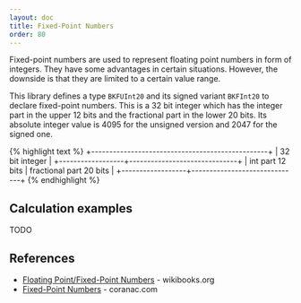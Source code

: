 ```yaml
---
layout: doc
title: Fixed-Point Numbers
order: 80
---
```


Fixed-point numbers are used to represent floating point numbers in form of integers. They have some advantages in certain situations. However, the downside is that they are limited to a certain value range.

This library defines a type `BKFUInt20` and its signed variant `BKFInt20` to declare fixed-point numbers. This is a 32 bit integer which has the integer part in the upper 12 bits and the fractional part in the lower 20 bits. Its absolute integer value is 4095 for the unsigned version and 2047 for the signed one.

{% highlight text %}
+-------------------------------------------------+
|                 32 bit integer                  |
+------------------+------------------------------+
| int part 12 bits |   fractional part 20 bits    |
+------------------+------------------------------+
{% endhighlight %}

## Calculation examples

TODO

## References

* [Floating Point/Fixed-Point Numbers](http://en.wikibooks.org/wiki/Floating_Point/Fixed-Point_Numbers) - wikibooks.org
* [Fixed-Point Numbers](http://www.coranac.com/tonc/text/fixed.htm) - coranac.com
